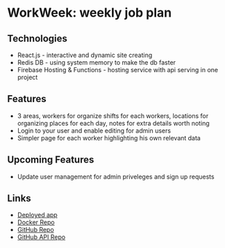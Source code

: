 # WorkWeek: weekly job plan

## Technologies

- React.js - interactive and dynamic site creating
- Redis DB - using system memory to make the db faster
- Firebase Hosting & Functions - hosting service with api serving in one project

## Features

- 3 areas, workers for organize shifts for each workers, locations for organizing places for each day, notes for extra details worth noting
- Login to your user and enable editing for admin users
- Simpler page for each worker highlighting his own relevant data

## Upcoming Features

- Update user management for admin priveleges and sign up requests

## Links

- [Deployed app](https://yotamyakov.com)
- [Docker Repo](https://hub.docker.com/repository/docker/yotamyakovw/workweek-client/general)
- [GitHub Repo](https://github.com/yotam-yakovw/workweek)
- [GitHub API Repo](https://github.com/yotam-yakovw/workweek-api)
